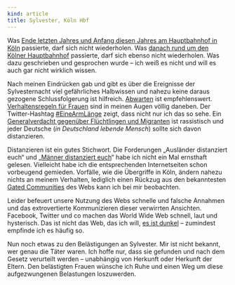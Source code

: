 ```yaml
---
kind: article
title: Sylvester, Köln Hbf
---
```


Was [Ende letzten Jahres und Anfang diesen Jahres am Hauptbahnhof in
Köln][sylvester] passierte, darf sich nicht wiederholen. Was [danach rund um
den Kölner Hauptbahnhof][danach] passierte, darf sich ebenso nicht wiederholen.
Was dazu geschrieben und gesprochen wurde – ich weiß es nicht und will es auch
gar nicht wirklich wissen.

[sylvester]: http://www.spiegel.de/panorama/justiz/uebergriffe-in-koeln-polizei-sucht-die-taeter-a-1070545.html
[danach]: http://www.tagesschau.de/inland/uebergriffe-koeln-131.html

Nach meinen Eindrücken gab und gibt es über die Ereignisse der Sylvesternacht
viel gefährliches Halbwissen und nahezu keine daraus gezogene Schlussfolgerung
ist hilfreich. [Abwarten][] ist empfehlenswert. [Verhaltensregeln für
Frauen][verhalten] sind in meinen Augen völlig daneben. Der Twitter-Hashtag
[#EineArmLänge][] zeigt, dass nicht nur ich das so sehe. Ein [Generalverdacht
gegenüber Flüchtlingen und Migranten][general] ist rassistisch und jeder
Deutsche (*in Deutschland lebende Mensch*) sollte sich davon distanzieren.

[abwarten]: http://blog.tagesschau.de/2016/01/19/der-erste-verdaechtige-von-koeln/
[verhalten]: http://www.rp-online.de/nrw/panorama/uebergriffe-in-koeln-frauen-sollen-armlaenge-distanz-zu-fremden-halten-aid-1.5669639
[#EineArmLänge]: https://twitter.com/hashtag/einearml%C3%A4nge
[general]: http://www.ardmediathek.de/tv/Kontraste/Muslimische-Fl%25C3%25BCchtlinge-unter-Generalver/Das-Erste/Video?documentId=32912090&bcastId=431796

Distanzieren ist ein gutes Stichwort. Die Forderungen „Ausländer distanziert
euch“ und „[Männer distanziert euch][männer]“ habe ich nicht ein Mal ernsthaft
gelesen. Vielleicht habe ich die entsprechenden Internetseiten schon vorbeugend
gemieden. Vorfälle, wie die Übergriffe in Köln, ändern nahezu nichts an meinem
Verhalten, lediglich einen Rückzug aus den bekanntesten [Gated Communities][]
des Webs kann ich bei mir beobachten.

[männer]: http://www.junaimnetz.de/maenner-dieser-welt-distanziert-euch-von-sexuellen-uebergriffen
[gated communities]: https://events.ccc.de/2015/11/04/32c3-gated-communities/

Leider befeuert unsere Nutzung des Webs schnelle und falsche Annahmen und das
extrovertierte Kommunizieren dieser verwirrten Ansichten. Facebook, Twitter und
co machen das World Wide Web schnell, laut und hysterisch. Das ist nicht das
Web, das ich will, [es ist dunkel][] – zumindest empfinde ich es häufig so.

[es ist dunkel]: http://haessy.de/es-ist-dunkel/

Nun noch etwas zu den Belästigungen an Sylvester. Mir ist nicht bekannt, wer
genau die Täter waren. Ich hoffe nur, dass sie gefunden und nach dem Gesetz
verurteilt werden – unabhängig von Herkunft oder Herkunft der Eltern. Den
belästigten Frauen wünsche ich Ruhe und einen Weg um diese aufgezwungenen
Belastungen loszuwerden.
